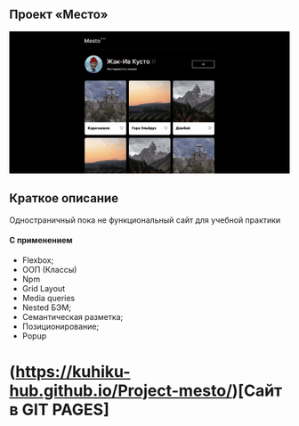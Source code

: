 ## Проект «Место»

<img src="/mesto.gif">

## Краткое описание
Одностраничный пока не функциональный сайт для учебной практики

#### С применением
  * Flexbox;
  * ООП (Классы)
  * Npm
  * Grid Layout
  * Media queries
  * Nested БЭМ;
  * Семантическая разметка;
  * Позиционирование;
  * Popup

# (https://kuhiku-hub.github.io/Project-mesto/)[Сайт в GIT PAGES]
